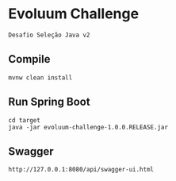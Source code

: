 # Evoluum Challenge
```
Desafio Seleção Java v2
```

## Compile
```
mvnw clean install
```

## Run Spring Boot
```
cd target
java -jar evoluum-challenge-1.0.0.RELEASE.jar
```

## Swagger
```
http://127.0.0.1:8080/api/swagger-ui.html
```